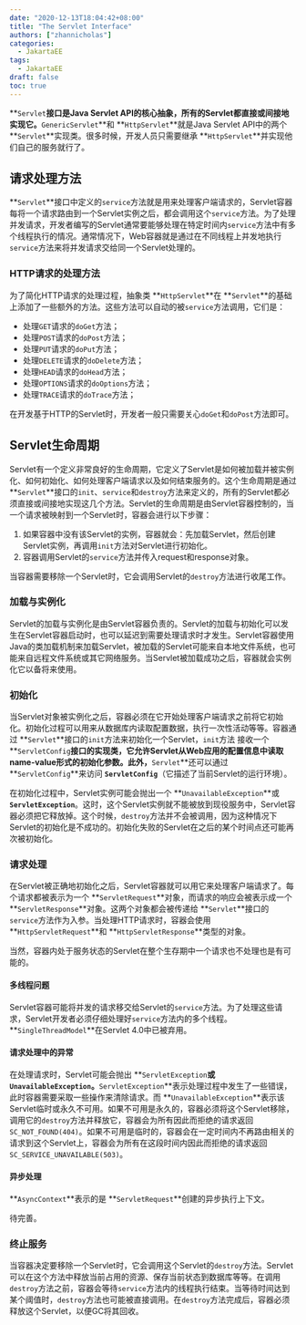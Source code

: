 ```yaml
---
date: "2020-12-13T18:04:42+08:00"
title: "The Servlet Interface"
authors: ["zhannicholas"]
categories:
  - JakartaEE
tags:
  - JakartaEE
draft: false
toc: true
---
```

**`Servlet`**接口是Java Servlet API的核心抽象，所有的Servlet都直接或间接地实现它。**`GenericServlet`**和 **`HttpServlet`**就是Java Servlet API中的两个 **`Servlet`**实现类。很多时候，开发人员只需要继承 **`HttpServlet`**并实现他们自己的服务就行了。

## 请求处理方法
**`Servlet`**接口中定义的`service`方法就是用来处理客户端请求的，Servlet容器每将一个请求路由到一个Servlet实例之后，都会调用这个`service`方法。为了处理并发请求，开发者编写的Servlet通常要能够处理在特定时间内`service`方法中有多个线程执行的情况。通常情况下，Web容器就是通过在不同线程上并发地执行`service`方法来将并发请求交给同一个Servlet处理的。

### HTTP请求的处理方法
为了简化HTTP请求的处理过程，抽象类 **`HttpServlet`**在 **`Servlet`**的基础上添加了一些额外的方法。这些方法可以自动的被`service`方法调用，它们是：
* 处理`GET`请求的`doGet`方法；
* 处理`POST`请求的`doPost`方法；
* 处理`PUT`请求的`doPut`方法；
* 处理`DELETE`请求的`doDelete`方法；
* 处理`HEAD`请求的`doHead`方法；
* 处理`OPTIONS`请求的`doOptions`方法；
* 处理`TRACE`请求的`doTrace`方法；

在开发基于HTTP的Servlet时，开发者一般只需要关心`doGet`和`doPost`方法即可。

## Servlet生命周期
Servlet有一个定义非常良好的生命周期，它定义了Servlet是如何被加载并被实例化、如何初始化、如何处理客户端请求以及如何结束服务的。这个生命周期是通过 **`Servlet`**接口的`init`、`service`和`destroy`方法来定义的，所有的Servlet都必须直接或间接地实现这几个方法。Servlet的生命周期是由Servlet容器控制的，当一个请求被映射到一个Servlet时，容器会进行以下步骤：
1. 如果容器中没有该Servlet的实例，容器就会：先加载Servlet，然后创建Servlet实例，再调用`init`方法对Servlet进行初始化。
2. 容器调用Servlet的`service`方法并传入request和response对象。

当容器需要移除一个Servlet时，它会调用Servlet的`destroy`方法进行收尾工作。

### 加载与实例化
Servlet的加载与实例化是由Servlet容器负责的。Servlet的加载与初始化可以发生在Servlet容器启动时，也可以延迟到需要处理请求时才发生。Servlet容器使用Java的类加载机制来加载Servlet，被加载的Servlet可能来自本地文件系统，也可能来自远程文件系统或其它网络服务。当Servlet被加载成功之后，容器就会实例化它以备将来使用。

### 初始化
当Servlet对象被实例化之后，容器必须在它开始处理客户端请求之前将它初始化。初始化过程可以用来从数据库内读取配置数据，执行一次性活动等等。容器通过 **`Servlet`**接口的`init`方法来初始化一个Servlet，`init`方法 接收一个 **`ServletConfig`**接口的实现类，它允许Servlet从Web应用的配置信息中读取name-value形式的初始化参数。此外，**`Servlet`**还可以通过 **`ServletConfig`**来访问 **`ServletConfig`**（它描述了当前Servlet的运行环境）。

在初始化过程中，Servlet实例可能会抛出一个 **`UnavailableException`**或 **`ServletException`**。这时，这个Servlet实例就不能被放到现役服务中，Servlet容器必须把它释放掉。这个时候，`destroy`方法并不会被调用，因为这种情况下Servlet的初始化是不成功的。初始化失败的Servlet在之后的某个时间点还可能再次被初始化。

### 请求处理
在Servlet被正确地初始化之后，Servlet容器就可以用它来处理客户端请求了。每个请求都被表示为一个 **`ServletRequest`**对象，而请求的响应会被表示成一个 **`ServletResponse`**对象。这两个对象都会被传递给 **`Servlet`**接口的`service`方法作为入参。当处理HTTP请求时，容器会使用 **`HttpServletRequest`**和 **`HttpServletResponse`**类型的对象。

当然，容器内处于服务状态的Servlet在整个生存期中一个请求也不处理也是有可能的。

#### 多线程问题
Servlet容器可能将并发的请求移交给Servlet的`service`方法。为了处理这些请求，Servlet开发者必须仔细处理好`service`方法内的多个线程。**`SingleThreadModel`**在Servlet 4.0中已被弃用。

#### 请求处理中的异常
在处理请求时，Servlet可能会抛出 **`ServletException`**或 **`UnavailableException`**。**`ServletException`**表示处理过程中发生了一些错误，此时容器需要采取一些操作来清除请求。而 **`UnavailableException`**表示该Servlet临时或永久不可用。如果不可用是永久的，容器必须将这个Servlet移除，调用它的`destroy`方法并释放它，容器会为所有因此而拒绝的请求返回`SC_NOT_FOUND(404)`。如果不可用是临时的，容器会在一定时间内不再路由相关的请求到这个Servlet上，容器会为所有在这段时间内因此而拒绝的请求返回`SC_SERVICE_UNAVAILABLE(503)`。

#### 异步处理
**`AsyncContext`**表示的是 **`ServletRequest`**创建的异步执行上下文。

待完善。

### 终止服务
当容器决定要移除一个Servlet时，它会调用这个Servlet的`destroy`方法。Servlet可以在这个方法中释放当前占用的资源、保存当前状态到数据库等等。在调用`destroy`方法之前，容器会等待`service`方法内的线程执行结束。当等待时间达到某个阈值时，`destroy`方法也可能被直接调用。在`destroy`方法完成后，容器必须释放这个Servlet，以便GC将其回收。